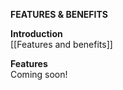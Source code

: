 **FEATURES & BENEFITS** 

**Introduction**  
[[Features and benefits]]

**Features**  
Coming soon!
